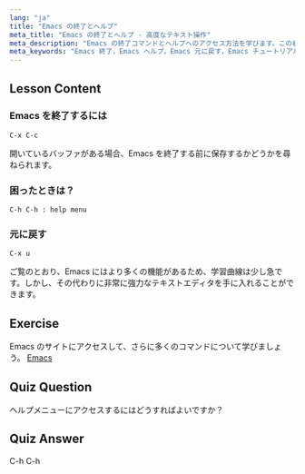 ```yaml
---
lang: "ja"
title: "Emacs の終了とヘルプ"
meta_title: "Emacs の終了とヘルプ - 高度なテキスト操作"
meta_description: "Emacs の終了コマンドとヘルプへのアクセス方法を学びます。この初心者向けのチュートリアルで、Emacs の基本的なナビゲーションと元に戻す機能を理解しましょう。"
meta_keywords: "Emacs 終了，Emacs ヘルプ，Emacs 元に戻す，Emacs チュートリアル，Linux テキストエディタ，初心者ガイド"
---
```


## Lesson Content

### Emacs を終了するには

```
C-x C-c
```

開いているバッファがある場合、Emacs を終了する前に保存するかどうかを尋ねられます。

### 困ったときは？

```
C-h C-h : help menu
```

### 元に戻す

```
C-x u
```

ご覧のとおり、Emacs にはより多くの機能があるため、学習曲線は少し急です。しかし、その代わりに非常に強力なテキストエディタを手に入れることができます。

## Exercise

Emacs のサイトにアクセスして、さらに多くのコマンドについて学びましょう。 [Emacs](https://www.gnu.org/software/emacs/)

## Quiz Question

ヘルプメニューにアクセスするにはどうすればよいですか？

## Quiz Answer

C-h C-h
